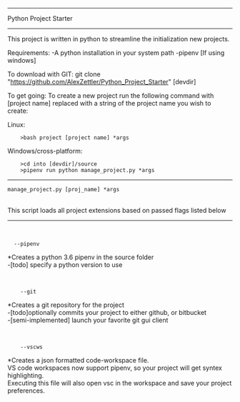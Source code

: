 **********************
Python Project Starter
**********************
This project is written in python to streamline the initialization new projects.


Requirements:
    -A python installation in your system path
    -pipenv [If using windows]


To download with GIT:
    git clone "https://github.com/AlexZettler/Python_Project_Starter" [devdir]

    
To get going:
To create a new project run the following command with [project name] replaced with a string of the project name you wish to create:

Linux:

        >bash project [project name] *args

Windows/cross-platform:

        >cd into [devdir]/source
        >pipenv run python manage_project.py *args

**********************

    manage_project.py [proj_name] *args
<br>
This script loads all project extensions based on passed flags listed below

**********************
<br>

      --pipenv
*Creates a python 3.6 pipenv in the source folder<br>
-[todo] specify a python version to use


<br>

        --git
*Creates a git repository for the project<br>
-[todo]optionally commits your project to either github, or bitbucket<br>
-[semi-implemented] launch your favorite git gui client

<br>

        --vscws
*Creates a json formatted code-workspace file.<br>
VS code workspaces now support pipenv, so your project will get syntex highlighting.<br>
Executing this file will also open vsc in the workspace and save your project preferences.
